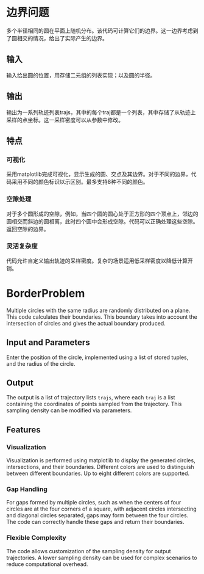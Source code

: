 # 边界问题
多个半径相同的圆在平面上随机分布。该代码可计算它们的边界。这一边界考虑到了圆相交的情况，给出了实际产生的边界。
## 输入
输入给出圆的位置，用存储二元组的列表实现；以及圆的半径。
## 输出
输出为一系列轨迹列表trajs，其中的每个traj都是一个列表，其中存储了从轨迹上采样的点坐标。这一采样密度可以从参数中修改。
## 特点
### 可视化
采用matplotlib完成可视化，显示生成的圆、交点及其边界。对于不同的边界，代码采用不同的颜色标识以示区别。最多支持8种不同的颜色。
### 空隙处理
对于多个圆形成的空隙，例如，当四个圆的圆心处于正方形的四个顶点上，邻边的圆相交而斜边的圆相离，此时四个圆中会形成空隙。代码可以正确处理这些空隙。返回空隙的边界。
### 灵活复杂度
代码允许自定义输出轨迹的采样密度。复杂的场景适用低采样密度以降低计算开销。

# BorderProblem
Multiple circles with the same radius are randomly distributed on a plane. This code calculates their boundaries. This boundary takes into account the intersection of circles and gives the actual boundary produced.
## Input and Parameters
Enter the position of the circle, implemented using a list of stored tuples, and the radius of the circle.
## Output
The output is a list of trajectory lists `trajs`, where each `traj` is a list containing the coordinates of points sampled from the trajectory. This sampling density can be modified via parameters.
## Features
### Visualization
Visualization is performed using matplotlib to display the generated circles, intersections, and their boundaries. Different colors are used to distinguish between different boundaries. Up to eight different colors are supported.
### Gap Handling
For gaps formed by multiple circles, such as when the centers of four circles are at the four corners of a square, with adjacent circles intersecting and diagonal circles separated, gaps may form between the four circles. The code can correctly handle these gaps and return their boundaries.
### Flexible Complexity
The code allows customization of the sampling density for output trajectories. A lower sampling density can be used for complex scenarios to reduce computational overhead.
